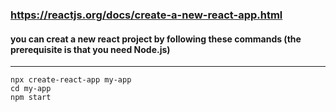 ### https://reactjs.org/docs/create-a-new-react-app.html
#### you can creat a new react project by following these commands (the prerequisite is that you need Node.js)
---
```
npx create-react-app my-app
cd my-app
npm start
```

